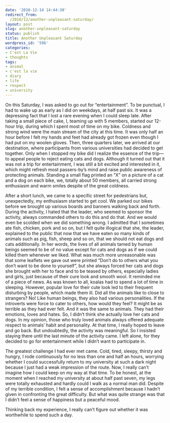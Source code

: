 ```yaml
---
date: '2010-12-14 14:44:30'
redirect_from:
  /2010/12/another-unpleasant-saturday/
layout: post
slug: another-unpleasant-saturday
status: publish
title: Another Unpleasant Saturday
wordpress_id: '596'
categories:
- C'est La Vie
- thoughts
tags:
- animal
- c'est la vie
- diary
- life
- respect
- university
---
```


On this Saturday, I was asked to go out for “entertainment”. To be punctual, I had to wake up as early as I did on weekdays, at half past six. It was a depressing fact that I lost a rare evening when I could sleep late. After taking a small piece of cake, I, teaming up with 5 members, started our 12-hour trip, during which I spent most of time on my bike. Coldness and strong wind were the main stream of the city at this time. It was only half an hour before I felt my hands and feet had already got frozen even though I had put on my woolen gloves. Then, three quarters later, we arrived at our destination, where participants from various universities had decided to get together. Only when I stopped my bike did I realize the essence of the trip—to appeal people to reject eating cats and dogs. Although it turned out that it was not a trip for entertainment, I was still a bit excited and interested in it, which might refresh most passers-by’s mind and raise public awareness of protecting animals. Standing a small flag printed an “X” on a picture of a cat and a dog on each bike, we, totally about 50 members, all carried strong enthusiasm and warm smiles despite of the great coldness.

After a short lunch, we came to a specific street for pedestrians but, unexpectedly, my enthusiasm started to get cool. We parked our bikes before we brought up various boards and banners walking back and forth. During the activity, I hated that the leader, who seemed to sponsor the activity, always commanded others to do this and do that. And we would even be scolded when we did something wrong. I admitted that I sometimes ate fish, chicken, pork and so on, but I felt quite illogical that she, the leader, explained to the public that now that we have eaten so many kinds of animals such as pig, fish, sheep and so on, that we should not eat dogs and cats additionally. In her words, the lives of all animals tamed by human beings seemed to be of no value except for cats and dogs as if we could killed them whenever we liked. What was much more unreasonable was that some leaflets we gave out were printed “Don’t do to others what you don’t want to be done to yourself”, but she always forced her cats and dogs she brought with her to face and to be teased by others, especially ladies and girls, just because of their cure look and smooth wool. It reminded me of a piece of news. As was known to all, koalas had to spend a lot of time in sleeping. However, popular love for their cute look led to their frequent disturbing by people, which made them ill. Did all the animals like to close to strangers? No! Like human beings, they also had various personalities. If the introverts were force to cater to others, how would they feel? It might be as terrible as they had ever felt. And it was the same to animals. They had their emotions, loves and hates. So, I didn’t think she actually love her cats and dogs. In my opinion, those who truly loved animals always offered adequate respect to animals’ habit and personality. At that time, I really hoped to leave and go back. But undoubtedly, the activity was meaningful. So I insisted staying there until the last minute of the activity came. I left alone, for they decided to go for entertainment while I didn’t want to participate in.

The greatest challenge I had ever met came. Cold, tired, sleepy, thirsty and hungry, I rode continuously for no less than one and half an hours, worrying whether I could successfully return to my university at such a dark night because I just had a weak impression of the route. Now, I really can’t imagine how I could keep on my way at that time. To be honest, at the moment when I reached my university at about half past seven, my legs were totally exhausted and hardly could I walk as a normal man did. Despite of my terrible condition, I felt a sense of accomplishment because I hadn’t given in confronting the great difficulty. But what was quite strange was that I didn’t feel a sense of happiness but a peaceful mood.

Thinking back my experience, I really can’t figure out whether it was worthwhile to spend such a day.
